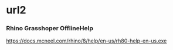 # url2

### Rhino Grasshoper OfflineHelp

https://docs.mcneel.com/rhino/8/help/en-us/rh80-help-en-us.exe

